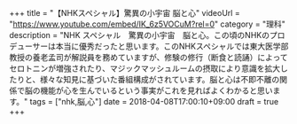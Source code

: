+++
title =  "【NHKスペシャル】驚異の小宇宙 脳と心"
videoUrl = "https://www.youtube.com/embed/IK_6z5VOCuM?rel=0"
category = "理科"
description = "NHK スペシャル　驚異の小宇宙　脳と心。この頃のNHKのプロデューサーは本当に優秀だったと思います。このNHKスペシャルでは東大医学部教授の養老孟司が解説員を務めていますが、修験の修行（断食と読誦）によってセロトニンが増強されたり、マジックマッシュルームの摂取により意識を拡大したりと、様々な知見に基づいた番組構成がされています。脳と心は不即不離の関係で脳の機能が心を生んでいるという事実がこれを見ればよくわかると思います。"
tags = ["nhk,脳,心"]
date = 2018-04-08T17:00:10+09:00
draft = true
+++

